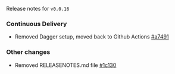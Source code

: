 Release notes for `v0.0.16`

### Continuous Delivery

- Removed Dagger setup, moved back to Github Actions [#a7491](https://github.com/nlargueze/gitext/commit/a749198717ab740efc3760e77352cf1660d95bb3)

### Other changes

- Removed RELEASENOTES.md file [#1c130](https://github.com/nlargueze/gitext/commit/1c13096ad17d95be361e83198b17839c7c9744fb)

